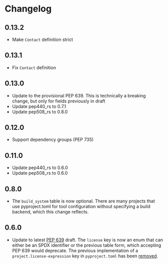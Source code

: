 # Changelog

## 0.13.2

* Make `Contact` definition strict

## 0.13.1

* Fix `Contact` definition

## 0.13.0

* Update to the provisional PEP 639. This is technically a breaking change, but only for fields previously in draft
* Update pep440_rs to 0.7.1
* Update pep508_rs to 0.8.0

## 0.12.0

* Support dependency groups (PEP 735)

## 0.11.0

* Update pep440_rs to 0.6.0
* Update pep508_rs to 0.6.0

## 0.8.0

* The `build_system` table is now optional. There are many projects that use pyproject.toml for tool configuration
  without specifying a build backend, which this change reflects.

## 0.6.0

* Update to latest [PEP 639](https://peps.python.org/pep-0639) draft. The `license` key is now an enum that can either
  be an SPDX identifier or the previous table form, which accepting PEP 639 would deprecate. The previous implementation
  of a `project.license-expression` key in `pyproject.toml` has
  been [removed](https://peps.python.org/pep-0639/#define-a-new-top-level-license-expression-key).

